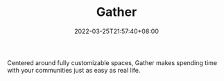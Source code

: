 ﻿---
weight: 
title: "Gather"
description: "Centered around fully customizable spaces, Gather makes spending time with your communities just as easy as real life."
date: 2022-03-25T21:57:40+08:00
lastmod: 2022-03-25T16:45:40+08:00
draft: false
authors: ["Metabd"]
featuredImage: "43.png"
link: "https://www.gather.town/"
tags: ["Gather","ΠιΔβΙη½»"]
categories: ["navigation"]
navigation: ["ΠιΔβΙη½»"]
lightgallery: true
toc: true
pinned: false
recommend: false
recommend1: false
---
Centered around fully customizable spaces, Gather makes spending time with your communities just as easy as real life.
